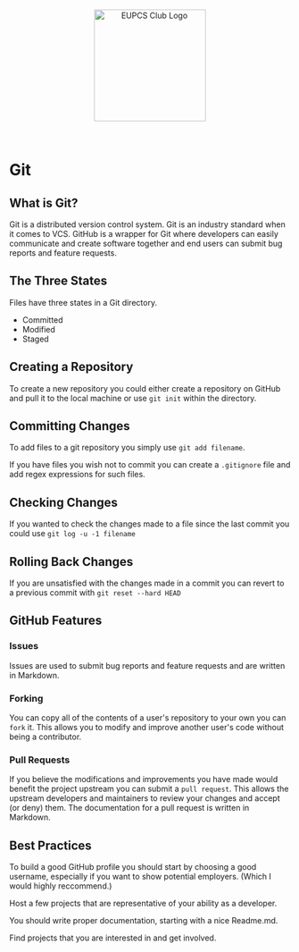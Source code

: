 <br>
<p align="center">
  <img src="https://user-images.githubusercontent.com/23706925/48293363-add70f00-e44c-11e8-922b-0c77af21bd72.png" alt="EUPCS Club Logo" width="200" height="200">
</p>
<br>

# Git

## What is Git?

Git is a distributed version control system. Git is an industry standard when it
comes to VCS. GitHub is a wrapper for Git where developers can easily
communicate and create software together and end users can submit bug reports
and feature requests.

## The Three States

Files have three states in a Git directory.
* Committed
* Modified
* Staged

## Creating a Repository

To create a new repository you could either create a repository on GitHub and
pull it to the local machine or use `git init` within the directory.

## Committing Changes

To add files to a git repository you simply use `git add filename`. 

If you have files you wish not to commit you can create a `.gitignore`
file and add regex expressions for such files.

## Checking Changes

If you wanted to check the changes made to a file since the last commit you
could use `git log -u -1 filename`

## Rolling Back Changes

If you are unsatisfied with the changes made in a commit you can revert to a
previous commit with `git reset --hard HEAD`

## GitHub Features

### Issues

Issues are used to submit bug reports and feature requests and are written in
Markdown.

### Forking

You can copy all of the contents of a user's repository to your own you can 
`fork` it. This allows you to modify and improve another user's code without
being a contributor.

### Pull Requests

If you believe the modifications and improvements you have made would benefit
the project upstream you can submit a `pull request`. This allows the upstream
developers and maintainers to review your changes and accept (or deny) them.
The documentation for a pull request is written in Markdown.

## Best Practices

To build a good GitHub profile you should start by choosing a good username,
especially if you want to show potential employers. (Which I would highly
reccommend.) 

Host a few projects that are representative of your ability as a developer.

You should write proper documentation, starting with a nice Readme.md.

Find projects that you are interested in and get involved.

